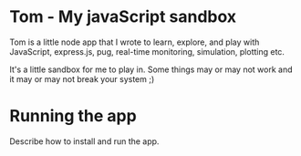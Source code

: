 # Tom - My javaScript sandbox

Tom is a little node app that I wrote to learn, explore, and play with JavaScript, express.js,
pug, real-time monitoring, simulation, plotting etc.

It's a little sandbox for me to play in. Some things may or may not work and it may or may
not break your system ;)

# Running the app

Describe how to install and run the app.